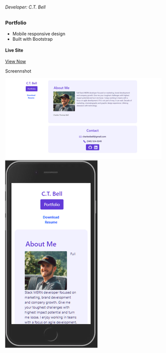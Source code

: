 ###### Developer: C.T. Bell

### Portfolio

- Mobile responsive design
- Built with Bootstrap

#### Live Site

[View Now](https://charlestbell.github.io/C.T.-Bell-Portfolio/)

Screennshot

![Screenshot](/Assets/screenshot.jpg "Screenshot")
![Screenshot](/Assets/screenshot2.jpg "Screenshot")
